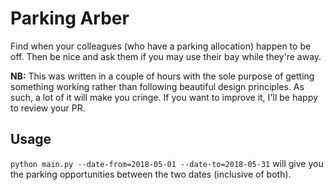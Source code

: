 # Parking Arber

Find when your colleagues (who have a parking allocation) happen to be off. Then be nice and ask them if you may use their bay while they're away.

**NB:** This was written in a couple of hours with the sole purpose of getting something working rather than following beautiful design principles. As such, a lot of it will make you cringe. If you want to improve it, I'll be happy to review your PR.

## Usage
`python main.py --date-from=2018-05-01 --date-to=2018-05-31` will give you the parking opportunities between the two dates (inclusive of both).

